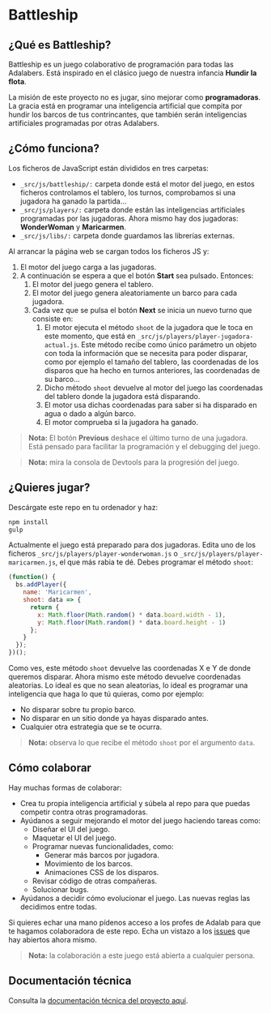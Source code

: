 # Battleship

## ¿Qué es Battleship?

Battleship es un juego colaborativo de programación para todas las Adalabers. Está inspirado en el clásico juego de nuestra infancia **Hundir la flota**.

La misión de este proyecto no es jugar, sino mejorar como **programadoras**. La gracia está en programar una inteligencia artificial que compita por hundir los barcos de tus contrincantes, que también serán inteligencias artificiales programadas por otras Adalabers.

## ¿Cómo funciona?

Los ficheros de JavaScript están divididos en tres carpetas:

- `_src/js/battleship/:` carpeta donde está el motor del juego, en estos ficheros controlamos el tablero, los turnos, comprobamos si una jugadora ha ganado la partida...
- `_src/js/players/:` carpeta donde están las inteligencias artificiales programadas por las jugadoras. Ahora mismo hay dos jugadoras: **WonderWoman** y **Maricarmen**.
- `_src/js/libs/:` carpeta donde guardamos las librerías externas.

Al arrancar la página web se cargan todos los ficheros JS y:

1. El motor del juego carga a las jugadoras.
1. A continuación se espera a que el botón **Start** sea pulsado. Entonces:
   1. El motor del juego genera el tablero.
   1. El motor del juego genera aleatoriamente un barco para cada jugadora.
   1. Cada vez que se pulsa el botón **Next** se inicia un nuevo turno que consiste en:
      1. El motor ejecuta el método `shoot` de la jugadora que le toca en este momento, que está en `_src/js/players/player-jugadora-actual.js`. Este método recibe como único parámetro un objeto con toda la información que se necesita para poder disparar, como por ejemplo el tamaño del tablero, las coordenadas de los disparos que ha hecho en turnos anteriores, las coordenadas de su barco...
      1. Dicho método `shoot` devuelve al motor del juego las coordenadas del tablero donde la jugadora está disparando.
      1. El motor usa dichas coordenadas para saber si ha disparado en agua o dado a algún barco.
      1. El motor comprueba si la jugadora ha ganado.

> **Nota:** El botón **Previous** deshace el último turno de una jugadora. Está pensado para facilitar la programación y el debugging del juego.

> **Nota:** mira la consola de Devtools para la progresión del juego.

## ¿Quieres jugar?

Descárgate este repo en tu ordenador y haz:

```bash
npm install
gulp
```

Actualmente el juego está preparado para dos jugadoras. Edita uno de los ficheros `_src/js/players/player-wonderwoman.js` o `_src/js/players/player-maricarmen.js`, el que más rabia te dé. Debes programar el método `shoot`:

```javascript
(function() {
  bs.addPlayer({
    name: 'Maricarmen',
    shoot: data => {
      return {
        x: Math.floor(Math.random() * data.board.width - 1),
        y: Math.floor(Math.random() * data.board.height - 1)
      };
    }
  });
})();
```

Como ves, este método `shoot` devuelve las coordenadas X e Y de donde queremos disparar. Ahora mismo este método devuelve coordenadas aleatorias. Lo ideal es que no sean aleatorias, lo ideal es programar una inteligencia que haga lo que tú quieras, como por ejemplo:

- No disparar sobre tu propio barco.
- No disparar en un sitio donde ya hayas disparado antes.
- Cualquier otra estrategia que se te ocurra.

> **Nota:** observa lo que recibe el método `shoot` por el argumento `data`.

## Cómo colaborar

Hay muchas formas de colaborar:

- Crea tu propia inteligencia artificial y súbela al repo para que puedas competir contra otras programadoras.
- Ayúdanos a seguir mejorando el motor del juego haciendo tareas como:
  - Diseñar el UI del juego.
  - Maquetar el UI del juego.
  - Programar nuevas funcionalidades, como:
    - Generar más barcos por jugadora.
    - Movimiento de los barcos.
    - Animaciones CSS de los disparos.
  - Revisar código de otras compañeras.
  - Solucionar bugs.
- Ayúdanos a decidir cómo evolucionar el juego. Las nuevas reglas las decidimos entre todas.

Si quieres echar una mano pídenos acceso a los profes de Adalab para que te hagamos colaboradora de este repo. Echa un vistazo a los [issues](https://github.com/Adalab/battleship/issues) que hay abiertos ahora mismo.

> **Nota:** la colaboración a este juego está abierta a cualquier persona.

## Documentación técnica

Consulta la [documentación técnica del proyecto aquí](./DOCUMENTATION.md).
